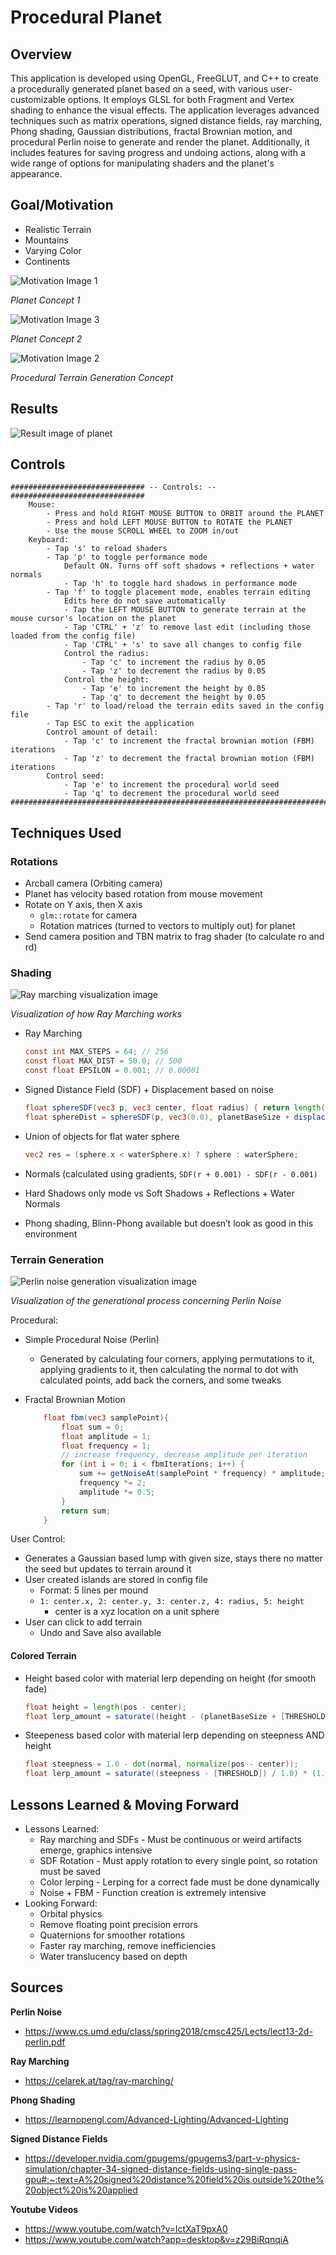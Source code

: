 # Procedural Planet

## Overview

This application is developed using OpenGL, FreeGLUT, and C++ to create a procedurally generated planet based on a seed, with various user-customizable options. It employs GLSL for both Fragment and Vertex shading to enhance the visual effects. The application leverages advanced techniques such as matrix operations, signed distance fields, ray marching, Phong shading, Gaussian distributions, fractal Brownian motion, and procedural Perlin noise to generate and render the planet. Additionally, it includes features for saving progress and undoing actions, along with a wide range of options for manipulating shaders and the planet's appearance.

## Goal/Motivation

- Realistic Terrain
- Mountains
- Varying Color
- Continents

![Motivation Image 1](https://raw.githubusercontent.com/svparekh/ProceduralPlanet/main/assets/image1.png)

*Planet Concept 1*

![Motivation Image 3](https://raw.githubusercontent.com/svparekh/ProceduralPlanet/main/assets/image3.png)

*Planet Concept 2*

![Motivation Image 2](https://raw.githubusercontent.com/svparekh/ProceduralPlanet/main/assets/image2.png)

*Procedural Terrain Generation Concept*

## Results

![Result image of planet](https://raw.githubusercontent.com/svparekh/ProceduralPlanet/main/assets/image4.png)

## Controls

```text
############################## -- Controls: -- ##############################
    Mouse:
        - Press and hold RIGHT MOUSE BUTTON to ORBIT around the PLANET
        - Press and hold LEFT MOUSE BUTTON to ROTATE the PLANET
        - Use the mouse SCROLL WHEEL to ZOOM in/out
    Keyboard:
        - Tap 's' to reload shaders
        - Tap 'p' to toggle performance mode
            Default ON. Turns off soft shadows + reflections + water normals
            - Tap 'h' to toggle hard shadows in performance mode
        - Tap 'f' to toggle placement mode, enables terrain editing
            Edits here do not save automatically
            - Tap the LEFT MOUSE BUTTON to generate terrain at the mouse cursor's location on the planet
            - Tap 'CTRL' + 'z' to remove last edit (including those loaded from the config file)
            - Tap 'CTRL' + 's' to save all changes to config file
            Control the radius:
                - Tap 'c' to increment the radius by 0.05
                - Tap 'z' to decrement the radius by 0.05
            Control the height:
                - Tap 'e' to increment the height by 0.05
                - Tap 'q' to decrement the height by 0.05
        - Tap 'r' to load/reload the terrain edits saved in the config file
        - Tap ESC to exit the application
        Control amount of detail:
            - Tap 'c' to increment the fractal brownian motion (FBM) iterations
            - Tap 'z' to decrement the fractal brownian motion (FBM) iterations
        Control seed:
            - Tap 'e' to increment the procedural world seed
            - Tap 'q' to decrement the procedural world seed
#############################################################################
```

## Techniques Used

### Rotations

- Arcball camera (Orbiting camera)
- Planet has velocity based rotation from mouse movement
- Rotate on Y axis, then X axis
    - `glm::rotate` for camera
    - Rotation matrices (turned to vectors to multiply out) for planet
- Send camera position and TBN matrix to frag shader (to calculate ro and rd)

### Shading

![Ray marching visualization image](https://raw.githubusercontent.com/svparekh/ProceduralPlanet/main/assets/image5.png)

*Visualization of how Ray Marching works*

- Ray Marching
    
    ```glsl
    const int MAX_STEPS = 64; // 256
    const float MAX_DIST = 50.0; // 500
    const float EPSILON = 0.001; // 0.00001
    ```
    
- Signed Distance Field (SDF) + Displacement based on noise
    
    ```glsl
    float sphereSDF(vec3 p, vec3 center, float radius) { return length(p - center) - radius; }
    float sphereDist = sphereSDF(p, vec3(0.0), planetBaseSize + displace(p));
    ```
    
- Union of objects for flat water sphere
    
    ```glsl
    vec2 res = (sphere.x < waterSphere.x) ? sphere : waterSphere;
    ```
    
- Normals (calculated using gradients, `SDF(r + 0.001) - SDF(r - 0.001)`
- Hard Shadows only mode vs Soft Shadows + Reflections + Water Normals
- Phong shading, Blinn-Phong available but doesn’t look as good in this environment

### Terrain Generation

![Perlin noise generation visualization image](https://raw.githubusercontent.com/svparekh/ProceduralPlanet/main/assets/image6.png)

*Visualization of the generational process concerning Perlin Noise*

Procedural:

- Simple Procedural Noise (Perlin)
    - Generated by calculating four corners, applying permutations to it, applying gradients to it, then calculating the normal to dot with calculated points, add back the corners, and some tweaks
- Fractal Brownian Motion
    
    ```glsl
        float fbm(vec3 samplePoint){
            float sum = 0;
            float amplitude = 1;
            float frequency = 1;
            // increase frequency, decrease amplitude per iteration
            for (int i = 0; i < fbmIterations; i++) {
                sum += getNoiseAt(samplePoint * frequency) * amplitude; 
                frequency *= 2;
                amplitude *= 0.5;
            }
            return sum;
        }
    ```
    

User Control:

- Generates a Gaussian based lump with given size, stays there no matter the seed but updates to terrain around it
- User created islands are stored in config file
    - Format: 5 lines per mound
    - `1: center.x, 2: center.y, 3: center.z, 4: radius, 5: height`
        - center is a xyz location on a unit sphere
- User can click to add terrain
    - Undo and Save also available

#### Colored Terrain

- Height based color with material lerp depending on height (for smooth fade)
    
    ```glsl
    float height = length(pos - center);
    float lerp_amount = saturate((height - (planetBaseSize + [THRESHOLD])) / 0.005);
    ```
    
- Steepeness based color with material lerp depending on steepness AND height
    
    ```glsl
    float steepness = 1.0 - dot(normal, normalize(pos - center));
    float lerp_amount = saturate((steepness - [THRESHOLD]) / 1.0) * (1.0 - height_multiplier);
    ```
    

## Lessons Learned & Moving Forward

- Lessons Learned:
    - Ray marching and SDFs - Must be continuous or weird artifacts emerge, graphics intensive
    - SDF Rotation - Must apply rotation to every single point, so rotation must be saved
    - Color lerping - Lerping for a correct fade must be done dynamically
    - Noise + FBM - Function creation is extremely intensive
- Looking Forward:
    - Orbital physics
    - Remove floating point precision errors
    - Quaternions for smoother rotations
    - Faster ray marching, remove inefficiencies
    - Water translucency based on depth

## Sources

**Perlin Noise**

- https://www.cs.umd.edu/class/spring2018/cmsc425/Lects/lect13-2d-perlin.pdf

**Ray Marching**

- https://celarek.at/tag/ray-marching/

**Phong Shading**

- https://learnopengl.com/Advanced-Lighting/Advanced-Lighting

**Signed Distance Fields**

- https://developer.nvidia.com/gpugems/gpugems3/part-v-physics-simulation/chapter-34-signed-distance-fields-using-single-pass-gpu#:~:text=A%20signed%20distance%20field%20is,outside%20the%20object%20is%20applied

**Youtube Videos**

- https://www.youtube.com/watch?v=lctXaT9pxA0
- https://www.youtube.com/watch?app=desktop&v=z29BiRqnqiA
